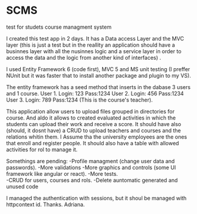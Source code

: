 # SCMS
test for studets course managment system

I created this test app in 2 days. It has a Data access Layer and the MVC layer (this is just a test but in the reallity an application should have a businnes layer with all the nusinnes logic and a service layer in order to access the data and the logic from another kind of interfaces) .

I used Entity Framework 6 (code first), MVC 5 and MS unit testing (I preffer NUnit but it was faster that to install another package and plugin to my VS). 

The entity framework has a seed method that inserts in the dabase 3 users and 1 course. 
User 1. Login: 123 Pass:1234
User 2. Login: 456 Pass:1234
User 3. Login: 789 Pass:1234 (This is the course's teacher). 

This application allow users to upload files grouped in directories for course. And aldo it allows to created evaluated activities in which the students can upload their work and receive a score. 
It should have also (should, it dosnt have) a CRUD to upload teachers and courses and the relations whitin them. I Assume tha the university employees are the ones that enroll and register people. 
It should also have a table with allowed activities for rol to manage it. 

Somethings are pending:
-Profile managment (change user data and passwords).
-More validations 
-More graphics and controls (some UI framework like angular or react). 
-More tests.  
-CRUD for users, courses and rols. 
-Delete auntomatic generated and unused code

I managed the authentication with sessions, but it shoul be managed with httpcontext id.
Thanks. 
Adriana. 
